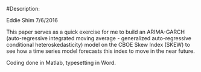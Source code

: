 #Description:

Eddie Shim 7/6/2016

This paper serves as a quick exercise for me to build an ARIMA-GARCH 
(auto-regressive integrated moving average - generalized auto-regressive 
conditional heteroskedasticity) model on the CBOE Skew Index (SKEW) to see 
how a time series model forecasts this index to move in the near future.

Coding done in Matlab, typesetting in Word.

